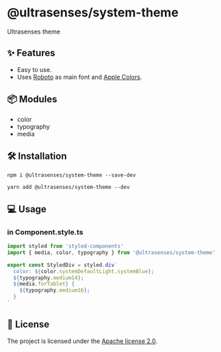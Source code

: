# @ultrasenses/system-theme

Ultrasenses theme

## ✨ Features

- Easy to use.
- Uses [Roboto](https://fonts.google.com/specimen/Roboto) as main font and [Apple Colors](https://developer.apple.com/design/human-interface-guidelines/ios/visual-design/color/).

## 📦 Modules

- color
- typography
- media

## 🛠️ Installation

```
npm i @ultrasenses/system-theme --save-dev
```

```
yarn add @ultrasenses/system-theme --dev
```

## 💻 Usage

### in Component.style.ts

```typescript
import styled from 'styled-components'
import { media, color, typography } from '@ultrasenses/system-theme'

export const StyledDiv = styled.div`
  color: ${color.systemDefaultLight.systemBlue};
  ${typography.medium14};
  ${media.forTablet} {
    ${typography.medium16};
  }
`
```

## 📑 License

The project is licensed under the [Apache license 2.0](https://github.com/ultrasenses/ultrasenses-ui/blob/main/LICENSE).
